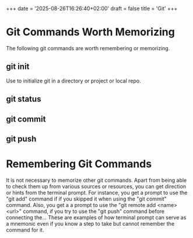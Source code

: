 +++
date = '2025-08-26T16:26:40+02:00'
draft = false
title = 'Git'
+++

# Git Commands Worth Memorizing

The following git commands are worth remembering or memorizing.

## git init

Use to initialize git in a directory or project or local repo.

## git status

## git commit

## git push

# Remembering Git Commands

It is not necessary to memorize other git commands. Apart from being
able to check them up from various sources or resources, you can get
direction or hints from the terminal prompt. For instance, you get a
prompt to use the \"git add\" command if if you skipped it when using
the \"git commit\" command. Also, you get a a prompt to use the \"git
remote add \<name\> \<url\>\" command, if you try to use the \"git
push\" command before connecting the\... These are examples of how
terminal prompt can serve as a mnemonic even if you know a step to take
but cannot remember the command for it.
